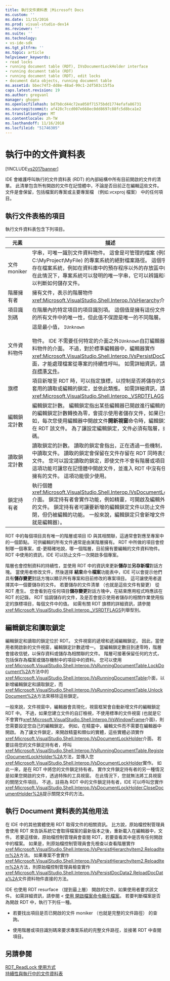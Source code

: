 ```yaml
---
title: 執行文件資料表 |Microsoft Docs
ms.custom: ''
ms.date: 11/15/2016
ms.prod: visual-studio-dev14
ms.reviewer: ''
ms.suite: ''
ms.technology:
- vs-ide-sdk
ms.tgt_pltfrm: ''
ms.topic: article
helpviewer_keywords:
- read locks
- running document table (RDT), IVsDocumentLockHolder interface
- running document table (RDT)
- running document table (RDT), edit locks
- document data objects, running document table
ms.assetid: bbec74f3-dd8e-48ad-99c1-2df503c15f5a
caps.latest.revision: 19
ms.author: gregvanl
manager: ghogen
ms.openlocfilehash: bd7b8cd44c72ea058f71575bdd1774efafa86731
ms.sourcegitcommit: af428c7ccd007e668ec0dd8697c88fc5d8bca1e2
ms.translationtype: MT
ms.contentlocale: zh-TW
ms.lasthandoff: 11/16/2018
ms.locfileid: "51746305"
---
```

# <a name="running-document-table"></a>執行中的文件資料表
[!INCLUDE[vs2017banner](../../includes/vs2017banner.md)]

IDE 會維護呼叫執行的文件資料表 (RDT) 的內部結構中所有目前開啟的文件的清單。 此清單包含所有開啟的文件在記憶體中，不論是否目前正在編輯這些文件。 文件是會保留，包括檔案的專案或主要專案檔 （例如.vcxproj 檔案） 中的任何項目。  
  
## <a name="elements-of-the-running-document-table"></a>執行文件表格的項目  
 執行文件資料表包含下列項目。  
  
|元素|描述|  
|-------------|-----------------|  
|文件 moniker|字串，可唯一識別文件資料物件。 這會是可管理的檔案 (例如 C:\MyProject\MyFile) 的專案系統的絕對檔案路徑。 這個字串也會儲存在檔案系統，例如在資料庫中的預存程序以外的存放區中的專案。 在此情況下，專案系統可以發明的唯一字串，它可以辨識和可能剖析以判斷如何儲存文件。|  
|階層擁有者|擁有文件，表示的階層物件<xref:Microsoft.VisualStudio.Shell.Interop.IVsHierarchy>介面。|  
|項目識別碼|在階層內的特定項目的項目識別項。 這個值是擁有這份文件的階層中的所有文件中的唯一性，但此值不保證是唯一的不同階層。|  
|文件資料物件|這是最小值， `IUnknown`<br /><br /> 物件。 IDE 不需要任何特定的介面之外`IUnknown`自訂編輯器的文件資料物件的介面。 不過，對於標準編輯器中，編輯器實作<xref:Microsoft.VisualStudio.Shell.Interop.IVsPersistDocData2>介面，才能處理檔案從專案的持續性呼叫。 如需詳細資訊，請參閱 <<c0> [ 儲存標準文件](../../extensibility/internals/saving-a-standard-document.md)。|  
|旗標|項目新增至 RDT 時，可以指定旗標，以控制是否將儲存的文件，是否套用的讀取或編輯的鎖定，並依此類推。 如需詳細資訊，請參閱 <xref:Microsoft.VisualStudio.Shell.Interop._VSRDTFLAGS> 列舉。|  
|編輯鎖定計數|編輯鎖定計數。 編輯鎖定指出某些編輯器已開啟進行編輯的文件。 時的編輯鎖定計數轉換為零，會提示使用者儲存文件，如果已修改。 例如，每次您使用編輯器中開啟文件**開新視窗**命令時，編輯鎖定會加入在 RDT 該文件。 為了讓設定編輯鎖定，文件必須有階層，或項目識別碼。|  
|讀取鎖定計數|讀取鎖定的計數。 讀取的鎖定會指出，正在透過一些機制，例如精靈中讀取文件。 讀取的鎖定會保留在文件存留在 RDT 同時表示無法編輯文件。 您可以設定讀取的鎖定，即使文件不會有階層或項目識別碼。 這項功能可讓您在記憶體中開啟文件，並進入 RDT 中沒有任何階層所擁有的文件。 這項功能很少使用。|  
|鎖定持有者|執行個體<xref:Microsoft.VisualStudio.Shell.Interop.IVsDocumentLockHolder>介面。 鎖定持有者會實作功能，例如精靈，可開啟及編輯外部編輯器的文件。 鎖定持有者可讓要新增的編輯鎖定文件以防止文件正在關閉，但仍被編輯的功能。 一般來說，編輯鎖定只會新增文件視窗 （也就是編輯器）。|  
  
 RDT 中的每個項目具有唯一的階層或項目 ID 與其相關聯，這通常會對應至專案中的一個節點。 可供編輯的所有文件通常是由某階層擁有。 RDT 中所做的項目會控制哪一個專案，或-更精確地說，哪一個階層，目前擁有要編輯的文件資料物件。 RDT 中使用的資訊，IDE 可以防止文件一次開啟多個專案。  
  
 階層也會控制資料的持續性，並使用 RDT 中的資訊來更新**儲存**並**另存新檔**對話方塊。 當使用者修改文件，然後選擇 **結束**命令**檔案**功能表中，IDE 可以會提示他們具有**儲存變更**對話方塊以顯示所有專案和目前修改的專案項目。 這可讓使用者選擇其中一個要儲存的文件。 若要儲存的文件清單 （也就是這些文件有變更） 從 RDT 產生。 您會看到在任何項目**儲存變更**對話方塊中，在結束應用程式時應該在 RDT 的記錄。 RDT 協調儲存的文件，及是否會提示使用者儲存的相關作業使用指定的旗標項目，每個文件中的值。 如需有關 RDT 旗標的詳細資訊，請參閱<xref:Microsoft.VisualStudio.Shell.Interop._VSRDTFLAGS>列舉型別。  
  
## <a name="edit-locks-and-read-locks"></a>編輯鎖定和讀取鎖定  
 編輯鎖定和讀取的鎖定位於 RDT。 文件視窗的遞增和遞減編輯鎖定。 因此，當使用者開啟新的文件視窗，編輯鎖定計數遞增一。 當編輯鎖定數目到達零時，階層會接收信號，以保存資料或儲存為相關聯的文件。 階層可接著保留任何的方式，包括保存為檔案或儲存機制中的項目中的資料。 您可以使用<xref:Microsoft.VisualStudio.Shell.Interop.IVsRunningDocumentTable.LockDocument%2A>方法中的<xref:Microsoft.VisualStudio.Shell.Interop.IVsRunningDocumentTable>介面，以新增編輯鎖定和讀取鎖定，而<xref:Microsoft.VisualStudio.Shell.Interop.IVsRunningDocumentTable.UnlockDocument%2A>方法來移除這些鎖定。  
  
 一般來說，文件視窗中，編輯器會具現化，視窗框架會自動新增文件的編輯鎖定 RDT 中。 不過，如果您建立文件的自訂檢視，不使用標準的文件視窗 (也就是它不會實作<xref:Microsoft.VisualStudio.Shell.Interop.IVsWindowFrame>介面)，則您需要設定您自己的編輯鎖定。 例如，在精靈中，編輯文件而不需要在編輯器中開啟。 為了讓文件鎖定，來開啟精靈和類似的實體，這些實體必須實作<xref:Microsoft.VisualStudio.Shell.Interop.IVsDocumentLockHolder>介面。 若要註冊您的文件鎖定持有者，呼叫<xref:Microsoft.VisualStudio.Shell.Interop.IVsRunningDocumentTable.RegisterDocumentLockHolder%2A>方法，並傳入您<xref:Microsoft.VisualStudio.Shell.Interop.IVsDocumentLockHolder>實作。 如此一來，是在 RDT 中將您的文件鎖定持有者。 實作文件鎖定持有者的另一種情況是如果您開啟的文件，透過特殊的工具視窗。 在此情況下，您就無法將工具視窗的關閉文件項目。 不過，註冊為 RDT 中的文件鎖定持有者，IDE 可以呼叫您實作<xref:Microsoft.VisualStudio.Shell.Interop.IVsDocumentLockHolder.CloseDocumentHolder%2A>提示關閉文件的方法。  
  
## <a name="other-uses-of-the-running-document-table"></a>執行 Document 資料表的其他用法  
 在 IDE 中的其他實體使用 RDT 取得文件的相關資訊。 比方說，原始檔控制管理員會使用 RDT 來告訴系統它會取得檔案的最新版本之後，重新載入在編輯器中，文件。 若要這樣做，原始檔控制管理員會查閱 RDT，若要查看其中是否有任何開啟中的檔案。 如果是，則原始檔控制管理員會先檢查以查看階層實作<xref:Microsoft.VisualStudio.Shell.Interop.IVsPersistHierarchyItem2.ReloadItem%2A>方法。 如果專案不會實作<xref:Microsoft.VisualStudio.Shell.Interop.IVsPersistHierarchyItem2.ReloadItem%2A>方法，則原始檔控制管理員檢查實作<xref:Microsoft.VisualStudio.Shell.Interop.IVsPersistDocData2.ReloadDocData%2A>文件資料物件直接的方法。  
  
 IDE 也使用 RDT resurface （提到最上層） 開啟的文件，如果使用者要求該文件。 如需詳細資訊，請參閱 <<c0> [ 使用 開啟檔案命令顯示檔案](../../extensibility/internals/displaying-files-by-using-the-open-file-command.md)。 若要判斷檔案是否為開啟 RDT 中，執行下列任一種。  
  
-   若要找出項目是否已開啟的文件 moniker （也就是完整的文件路徑） 的查詢。  
  
-   使用階層或項目識別碼來要求專案系統的完整文件路徑，並接著 RDT 中查閱項目。  
  
## <a name="see-also"></a>另請參閱  
 [RDT_ReadLock 使用方式](../../extensibility/internals/rdt-readlock-usage.md)   
 [持續性與執行中的文件資料表](../../extensibility/internals/persistence-and-the-running-document-table.md)

